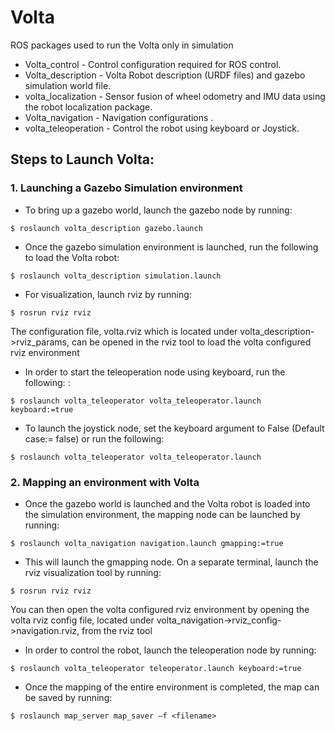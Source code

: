 # Volta
ROS packages used to run the Volta only in simulation

  * Volta_control - Control configuration required for ROS control.
  * Volta_description - Volta Robot description (URDF files) and gazebo simulation world file.
  * volta_localization - Sensor fusion of wheel odometry and IMU data using the robot localization package.
  * Volta_navigation - Navigation configurations .
  * volta_teleoperation - Control the robot using keyboard or Joystick.

## Steps to Launch Volta:

### 1. Launching a Gazebo Simulation environment
 * To bring up a gazebo world, launch the gazebo node by running:  
```
$ roslaunch volta_description gazebo.launch 
```
 * Once the gazebo simulation environment is launched, run the following to load the Volta robot:  
 ```
$ roslaunch volta_description simulation.launch 
```
 * For visualization, launch rviz by running:        
 ```
 $ rosrun rviz rviz
```
   The configuration file, volta.rviz which is located under volta_description->rviz_params, can be opened in the rviz tool to load the volta configured rviz environment

 * In order to start the teleoperation node using keyboard, run the following:  :        
 ```
 $ roslaunch volta_teleoperator volta_teleoperator.launch keyboard:=true 
```
 * To launch the joystick node, set the keyboard argument to False (Default case:= false) or run the following:       
 ```
 $ roslaunch volta_teleoperator volta_teleoperator.launch  
```
   
   
### 2. Mapping an environment with Volta
 * Once the gazebo world is launched and the Volta robot is loaded into the simulation environment, the mapping node can be launched by running:   
```
$ roslaunch volta_navigation navigation.launch gmapping:=true  
```

 * This will launch the gmapping node. On a separate terminal, launch the rviz visualization tool by running:   
```
$ rosrun rviz rviz  
```
You can then open the volta configured rviz environment by opening the volta rviz config file, located under volta_navigation->rviz_config->navigation.rviz, from the rviz tool 
 
 * In order to control the robot, launch the teleoperation node by running:     
```
$ roslaunch volta_teleoperator teleoperator.launch keyboard:=true 
```
    
 * Once the mapping of the entire environment is completed, the map can be saved by running:     
```
$ roslaunch map_server map_saver –f <filename>
```
   
